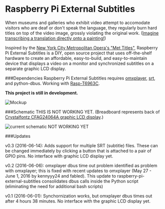 # Raspberry Pi External Subtitles

When museums and galleries who exhibit video attempt to accomodate visitors who are deaf or don't speak the language, they regularly burn hard titles on top of the video image, grossly violating the original work. ([Imagine transcribing a translation directly onto a painting!](https://en.wikipedia.org/wiki/The_Treachery_of_Images))

Inspired by the [New York City Metropolitan Opera's "Met Titles"](http://www.nytimes.com/1995/10/02/arts/reinventing-supertitles-how-the-met-did-it.html?pagewanted=all), Raspberry Pi External Subtitles is a DIY, open source project that uses off-the-shelf hardware to create an affordable, easy-to-build, and easy-to-maintain device that displays a video on a monitor and synchronized subtitles on a separate graphic LCD display.

###Dependencies
Raspberry Pi External Subtitles requires [omxplayer](https://github.com/popcornmix/omxplayer), [srt](https://github.com/cdown/srt), and python-dbus. Working with [Rasp-T6963C](https://github.com/Orabig/Rasp-T6963C).

**This project is still in development.**

![Mockup](https://github.com/jasoneppink/raspberry-pi-external-subtitles/blob/master/mockup_diagram.jpg)

###Schematic
THIS IS NOT WORKING YET. (Breadboard represents back of [Crystalfontz CFAG24064A graphic LCD display](https://www.crystalfontz.com/products/document/3536/CFAG24064A-TTI-TZ_Datasheet_Release_2016-05-16.pdf).)

![current schematic NOT WORKING YET](https://github.com/jasoneppink/raspberry-pi-external-subtitles/blob/master/schematic.jpg)

###Updates

v0.3 (2016-06-14): Adds support for multiple SRT (subtitle) files. These can be changed immediately by clicking a button that is attached to a pair of GPIO pins. No interface with graphic LCD display yet.

v0.2 (2016-06-06): omxplayer dbus time out problem identified as problem with omxplayer; this is fixed with recent updates to omxplayer (May 27 - June 1, 2016 by kennyyy24 and fabled). This update to raspberry-pi-external-subtitles consolidates dbus calls inside the Python script (eliminating the need for additional bash scripts)

v0.1 (2016-06-01): Synchornization works, but omxplayer dbus times out after 4 hours 38 minutes. No interface with the graphic LCD display yet.
